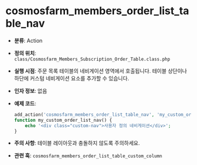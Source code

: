 # cosmosfarm_members_order_list_table_nav

- **분류**: Action
- **정의 위치**: `class/Cosmosfarm_Members_Subscription_Order_Table.class.php`
- **실행 시점**: 주문 목록 테이블의 네비게이션 영역에서 호출됩니다. 테이블 상단이나 하단에 커스텀 네비게이션 요소를 추가할 수 있습니다.
- **인자 정보**: 없음
- **예제 코드**:

  ```php
  add_action('cosmosfarm_members_order_list_table_nav', 'my_custom_order_list_nav');
  function my_custom_order_list_nav() {
      echo '<div class="custom-nav">사용자 정의 네비게이션</div>';
  }
  ```

- **주의 사항**: 테이블 레이아웃과 충돌하지 않도록 주의하세요.
- **관련 훅**: `cosmosfarm_members_order_list_table_custom_column`
